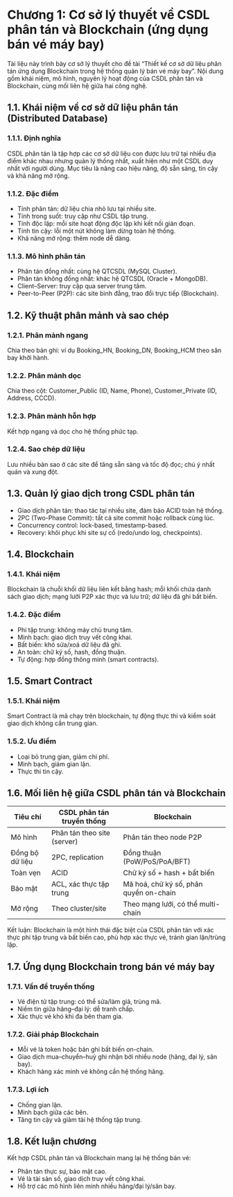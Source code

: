 # Chương 1: Cơ sở lý thuyết về CSDL phân tán và Blockchain (ứng dụng bán vé máy bay)

Tài liệu này trình bày cơ sở lý thuyết cho đề tài “Thiết kế cơ sở dữ liệu phân tán ứng dụng Blockchain trong hệ thống quản lý bán vé máy bay”. Nội dung gồm khái niệm, mô hình, nguyên lý hoạt động của CSDL phân tán và Blockchain, cùng mối liên hệ giữa hai công nghệ.

## 1.1. Khái niệm về cơ sở dữ liệu phân tán (Distributed Database)

### 1.1.1. Định nghĩa
CSDL phân tán là tập hợp các cơ sở dữ liệu con được lưu trữ tại nhiều địa điểm khác nhau nhưng quản lý thống nhất, xuất hiện như một CSDL duy nhất với người dùng. Mục tiêu là nâng cao hiệu năng, độ sẵn sàng, tin cậy và khả năng mở rộng.

### 1.1.2. Đặc điểm
- Tính phân tán: dữ liệu chia nhỏ lưu tại nhiều site.
- Tính trong suốt: truy cập như CSDL tập trung.
- Tính độc lập: mỗi site hoạt động độc lập khi kết nối gián đoạn.
- Tính tin cậy: lỗi một nút không làm dừng toàn hệ thống.
- Khả năng mở rộng: thêm node dễ dàng.

### 1.1.3. Mô hình phân tán
- Phân tán đồng nhất: cùng hệ QTCSDL (MySQL Cluster).
- Phân tán không đồng nhất: khác hệ QTCSDL (Oracle + MongoDB).
- Client–Server: truy cập qua server trung tâm.
- Peer-to-Peer (P2P): các site bình đẳng, trao đổi trực tiếp (Blockchain).

## 1.2. Kỹ thuật phân mảnh và sao chép

### 1.2.1. Phân mảnh ngang
Chia theo bản ghi: ví dụ Booking_HN, Booking_DN, Booking_HCM theo sân bay khởi hành.

### 1.2.2. Phân mảnh dọc
Chia theo cột: Customer_Public (ID, Name, Phone), Customer_Private (ID, Address, CCCD).

### 1.2.3. Phân mảnh hỗn hợp
Kết hợp ngang và dọc cho hệ thống phức tạp.

### 1.2.4. Sao chép dữ liệu
Lưu nhiều bản sao ở các site để tăng sẵn sàng và tốc độ đọc; chú ý nhất quán và xung đột.

## 1.3. Quản lý giao dịch trong CSDL phân tán

- Giao dịch phân tán: thao tác tại nhiều site, đảm bảo ACID toàn hệ thống.
- 2PC (Two-Phase Commit): tất cả site commit hoặc rollback cùng lúc.
- Concurrency control: lock-based, timestamp-based.
- Recovery: khôi phục khi site sự cố (redo/undo log, checkpoints).

## 1.4. Blockchain

### 1.4.1. Khái niệm
Blockchain là chuỗi khối dữ liệu liên kết bằng hash; mỗi khối chứa danh sách giao dịch; mạng lưới P2P xác thực và lưu trữ; dữ liệu đã ghi bất biến.

### 1.4.2. Đặc điểm
- Phi tập trung: không máy chủ trung tâm.
- Minh bạch: giao dịch truy vết công khai.
- Bất biến: khó sửa/xoá dữ liệu đã ghi.
- An toàn: chữ ký số, hash, đồng thuận.
- Tự động: hợp đồng thông minh (smart contracts).

## 1.5. Smart Contract

### 1.5.1. Khái niệm
Smart Contract là mã chạy trên blockchain, tự động thực thi và kiểm soát giao dịch không cần trung gian.

### 1.5.2. Ưu điểm
- Loại bỏ trung gian, giảm chi phí.
- Minh bạch, giảm gian lận.
- Thực thi tin cậy.

## 1.6. Mối liên hệ giữa CSDL phân tán và Blockchain

| Tiêu chí         | CSDL phân tán truyền thống                 | Blockchain                                    |
|------------------|--------------------------------------------|-----------------------------------------------|
| Mô hình          | Phân tán theo site (server)                | Phân tán theo node P2P                        |
| Đồng bộ dữ liệu  | 2PC, replication                           | Đồng thuận (PoW/PoS/PoA/BFT)                  |
| Toàn vẹn         | ACID                                       | Chữ ký số + hash + bất biến                   |
| Bảo mật          | ACL, xác thực tập trung                    | Mã hoá, chữ ký số, phân quyền on-chain        |
| Mở rộng          | Theo cluster/site                          | Theo mạng lưới, có thể multi-chain            |

Kết luận: Blockchain là một hình thái đặc biệt của CSDL phân tán với xác thực phi tập trung và bất biến cao, phù hợp xác thực vé, tránh gian lận/trùng lặp.

## 1.7. Ứng dụng Blockchain trong bán vé máy bay

### 1.7.1. Vấn đề truyền thống
- Vé điện tử tập trung: có thể sửa/làm giả, trùng mã.
- Niềm tin giữa hãng–đại lý: dễ tranh chấp.
- Xác thực vé khó khi đa bên tham gia.

### 1.7.2. Giải pháp Blockchain
- Mỗi vé là token hoặc bản ghi bất biến on-chain.
- Giao dịch mua–chuyển–huỷ ghi nhận bởi nhiều node (hãng, đại lý, sân bay).
- Khách hàng xác minh vé không cần hệ thống hãng.

### 1.7.3. Lợi ích
- Chống gian lận.
- Minh bạch giữa các bên.
- Tăng tin cậy và giảm tải hệ thống tập trung.

## 1.8. Kết luận chương
Kết hợp CSDL phân tán và Blockchain mang lại hệ thống bán vé:
- Phân tán thực sự, bảo mật cao.
- Vé là tài sản số, giao dịch truy vết công khai.
- Hỗ trợ các mô hình liên minh nhiều hãng/đại lý/sân bay.